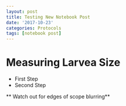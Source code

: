 ```yaml
---
layout: post
title: Testing New Notebook Post
date: '2017-10-23'
categories: Protocols
tags: [notebook post]
---
```




# Measuring Larvea Size

* First Step
* Second Step

** Watch out for edges of scope blurring**




